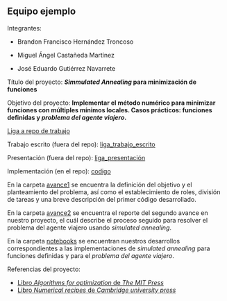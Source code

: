## Equipo ejemplo

Integrantes:

* Brandon Francisco Hernández Troncoso

* Miguel Ángel Castañeda Martínez

* José Eduardo Gutiérrez Navarrete

Título del proyecto: __*Simmulated Annealing* para minimización de funciones__

Objetivo del proyecto: __Implementar el método numérico para minimizar funciones con múltiples mínimos locales. Casos prácticos: funciones definidas y *problema del agente viajero*.__

[Liga a repo de trabajo](https://github.com/Navarreteed/Optimizacion_Simmulated_Annealing)

Trabajo escrito (fuera del repo): [liga_trabajo_escrito](https://github.com/Navarreteed/Optimizacion_Simmulated_Annealing/blob/main/Reporte/reporte_equipo_2_proyecto_final.ipynb)

Presentación (fuera del repo): [liga_presentación]()

Implementación (en el repo): [codigo](https://github.com/Navarreteed/Optimizacion_Simmulated_Annealing/blob/main/Simulated_annealing_desarrollo.ipynb) 

En la carpeta [avance1](avance1) se encuentra la definición del objetivo y el planteamiento del problema, así como el establecimiento de roles, división de tareas y una breve descripción del primer código desarrollado.

En la carpeta [avance2](avance2) se encuentra el reporte del segundo avance en nuestro proyecto, el cuál describe el proceso seguido para resolver el problema del agente viajero usando *simulated annealing*. 

En la carpeta [notebooks](notebooks) se encuentran nuestros desarrollos correspondientes a las implementaciones de *simulated annealing* para funciones definidas y para el *problema del agente viajero*.

Referencias del proyecto:

* [Libro *Algorithms for optimization* de *The MIT Press*](https://algorithmsbook.com/optimization/files/optimization.pdf)
* [Libro *Numerical recipes* de *Cambridge university press*](https://e-maxx.ru/bookz/files/numerical_recipes.pdf)

